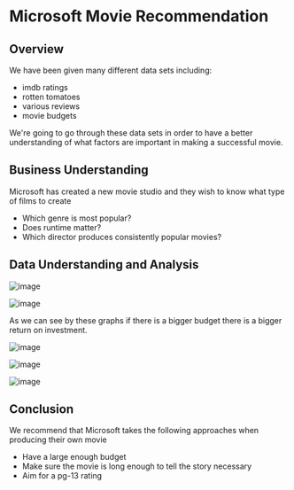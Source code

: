 # Microsoft Movie Recommendation
## Overview
We have been given many different data sets including:
* imdb ratings
* rotten tomatoes
* various reviews
* movie budgets

We're going to go through these data sets in order to have a better understanding of what factors are important in making a successful movie.

## Business Understanding
Microsoft has created a new movie studio and they wish to know what type of films to create
* Which genre is most popular?
* Does runtime matter?
* Which director produces consistently popular movies?
## Data Understanding and Analysis
![image](https://user-images.githubusercontent.com/12703065/139083319-37e984ea-11f1-46bc-848b-0c80e116a0bd.png)

![image](https://user-images.githubusercontent.com/12703065/139083390-bccf9a9b-6d67-4e6a-bcb9-6dfc2225ecd1.png)

As we can see by these graphs if there is a bigger budget there is a bigger return on investment.

![image](https://user-images.githubusercontent.com/12703065/139083630-f594ab5b-c264-4cdf-ac3b-a34b980478a6.png)

![image](https://user-images.githubusercontent.com/12703065/139084603-bace721d-3982-4ca4-9eda-59c3f296fd25.png)

![image](https://user-images.githubusercontent.com/12703065/139087866-a417993d-7dd0-409b-b2d8-a947d06fe70d.png)

## Conclusion
We recommend that Microsoft takes the following approaches when producing their own movie
* Have a large enough budget
* Make sure the movie is long enough to tell the story necessary
* Aim for a pg-13 rating
